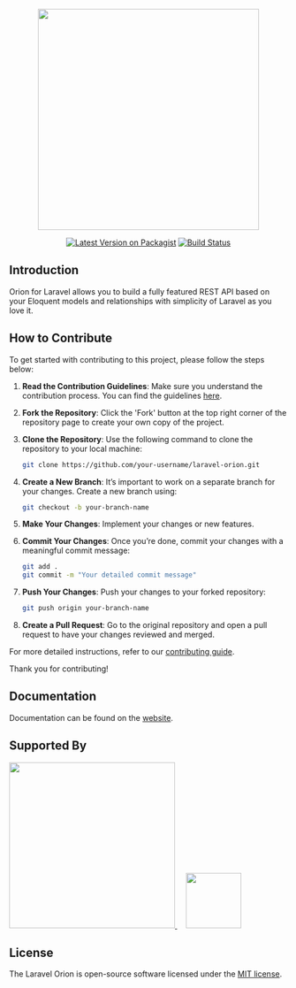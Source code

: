 <p align="center">
<img src="https://res.cloudinary.com/dudxt4lp6/image/upload/v1717408304/orion-for-laravel-logo_uqyyz3.png" width="400">
</p>

<p align="center">
<a href="https://packagist.org/packages/tailflow/laravel-orion"><img src="https://img.shields.io/packagist/v/tailflow/laravel-orion.svg" alt="Latest Version on Packagist"></a>
<a href="https://github.com/tailflow/laravel-orion/actions"><img src="https://img.shields.io/github/actions/workflow/status/tailflow/laravel-orion/ci.yml?branch=main" alt="Build Status"></a>
</p>

## Introduction

Orion for Laravel allows you to build a fully featured REST API based on your Eloquent models and relationships with simplicity of Laravel as you love it.

## How to Contribute

To get started with contributing to this project, please follow the steps below:

1. **Read the Contribution Guidelines**: Make sure you understand the contribution process. You can find the guidelines [here](https://github.com/your-repo/contributing.md).

2. **Fork the Repository**: Click the 'Fork' button at the top right corner of the repository page to create your own copy of the project.

3. **Clone the Repository**: Use the following command to clone the repository to your local machine:
    ```bash
    git clone https://github.com/your-username/laravel-orion.git
    ```

4. **Create a New Branch**: It’s important to work on a separate branch for your changes. Create a new branch using:
    ```bash
    git checkout -b your-branch-name
    ```

5. **Make Your Changes**: Implement your changes or new features.

6. **Commit Your Changes**: Once you’re done, commit your changes with a meaningful commit message:
    ```bash
    git add .
    git commit -m "Your detailed commit message"
    ```

7. **Push Your Changes**: Push your changes to your forked repository:
    ```bash
    git push origin your-branch-name
    ```

8. **Create a Pull Request**: Go to the original repository and open a pull request to have your changes reviewed and merged.

For more detailed instructions, refer to our [contributing guide](https://github.com/your-repo/contributing.md).

Thank you for contributing!


## Documentation

Documentation can be found on the [website](https://orion.tailflow.org).

## Supported By

<a href="https://geecko.com?utm_campaign=opensource&utm_source=laravel-orion&utm_medium=github" target="_blank">
<img src="https://res.cloudinary.com/dudxt4lp6/image/upload/v1639908579/Laravel%20Orion/logo_geecko_hcuz34.svg" width="300">
</a>

<a href="https://laraveldaily.com?utm_campaign=opensource&utm_source=laravel-orion&utm_medium=github" style="margin-left: 1rem">
<img src="https://res.cloudinary.com/dudxt4lp6/image/upload/v1667408230/Laravel%20Orion/logo_laraveldaily_p3d00p.png" height="100">
</a>

## License

The Laravel Orion is open-source software licensed under the [MIT license](https://opensource.org/licenses/MIT).
